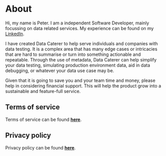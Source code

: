 # About

Hi, my name is Peter. I am a independent Software Developer, mainly focussing on data related services. My experience
can be found on my [LinkedIn](https://www.linkedin.com/in/peter-flook-bbb20ab2/).

I have created Data Caterer to help serve individuals and companies with data testing. It is a complex area that has
many edge cases or intricacies that are hard to summarise or turn into something actionable and repeatable. Through the
use of metadata, Data Caterer can help simplify your data testing, simulating production environment data, aid in data
debugging, or whatever your data use case may be.
  
Given that it is going to save you and your team time and money, please help in considering financial support. This will
help the product grow into a sustainable and feature-full service.

## Terms of service

Terms of service can be found [**here**](legal/terms-of-service.md).

## Privacy policy

Privacy policy can be found [**here**](legal/privacy-policy.md).
